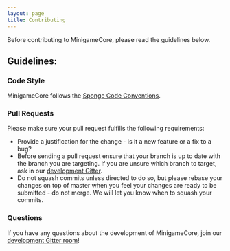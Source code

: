 ```yaml
---
layout: page
title: Contributing
---
```


Before contributing to MinigameCore, please read the guidelines below.

## Guidelines:

### Code Style

MinigameCore follows the
[Sponge Code Conventions](https://docs.spongepowered.org/master/en/contributing/implementation/codestyle.html).

### Pull Requests

Please make sure your pull request fulfills the following requirements:

- Provide a justification for the change - is it a new feature or a fix to a bug?
- Before sending a pull request ensure that your branch is up to date with the branch you are targeting. If you are
unsure which branch to target, ask in our [development Gitter](https://gitter.im/Flibio/MinigameCoreDevelopment).
- Do not squash commits unless directed to do so, but please rebase your changes on top of master when you feel your
changes are ready to be submitted - do not merge. We will let you know when to squash your commits.

### Questions

If you have any questions about the development of MinigameCore, join our
[development Gitter room](https://gitter.im/Flibio/MinigameCoreDevelopment)!
